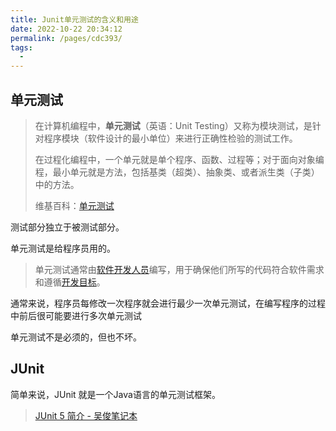 ```yaml
---
title: Junit单元测试的含义和用途
date: 2022-10-22 20:34:12
permalink: /pages/cdc393/
tags:
  -
---
```


## 单元测试

> 在计算机编程中，**单元测试**（英语：Unit Testing）又称为模块测试，是针对程序模块（软件设计的最小单位）来进行正确性检验的测试工作。
>
> 在过程化编程中，一个单元就是单个程序、函数、过程等；对于面向对象编程，最小单元就是方法，包括基类（超类）、抽象类、或者派生类（子类）中的方法。
>
> 维基百科：[单元测试](https://zh.wikipedia.org/wiki/%E5%8D%95%E5%85%83%E6%B5%8B%E8%AF%95)

测试部分独立于被测试部分。

单元测试是给程序员用的。

> 单元测试通常由[软件开发人员](https://zh.wikipedia.org/w/index.php?title=软件开发人员&action=edit&redlink=1)编写，用于确保他们所写的代码符合软件需求和遵循[开发目标](https://zh.wikipedia.org/w/index.php?title=开发目标&action=edit&redlink=1)。

通常来说，程序员每修改一次程序就会进行最少一次单元测试，在编写程序的过程中前后很可能要进行多次单元测试

单元测试不是必须的，但也不坏。

## JUnit

简单来说，JUnit 就是一个Java语言的单元测试框架。

> [JUnit 5 简介 - 吴俊笔记本](https://wujun234.com/12%20%E6%B5%8B%E8%AF%95/4%20JUnit/1%20JUnit%205%20%E7%AE%80%E4%BB%8B/)